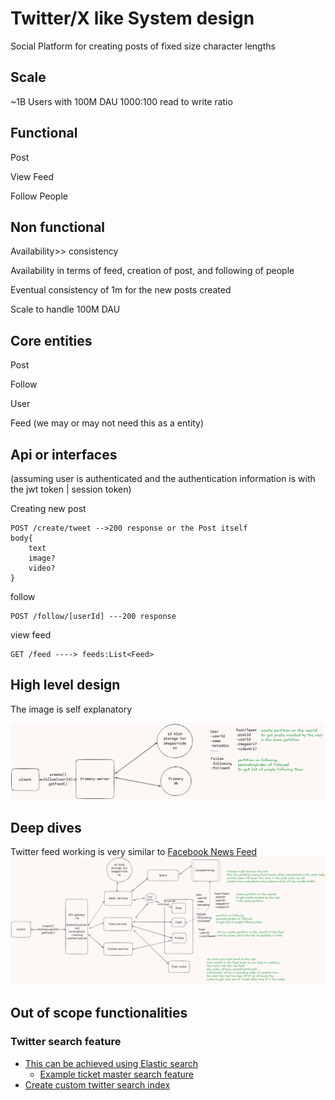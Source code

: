 # Twitter/X like System design

Social Platform for creating posts of fixed size character lengths
## Scale

~1B Users with 100M DAU
1000:100 read to write ratio
 
## Functional
Post

View Feed

Follow People


## Non functional

Availability>> consistency

Availability in terms of feed, creation of post, and following of people

Eventual consistency of 1m for the new posts created

Scale to handle 100M DAU

## Core entities
Post

Follow

User

Feed (we may or may not need this as a entity)

## Api or interfaces
(assuming user is authenticated and the authentication information
is with the jwt token | session token)

Creating new post
```
POST /create/tweet -->200 response or the Post itself
body{
    text
    image?
    video?
}
```
follow
```
POST /follow/[userId] ---200 response
```
view feed
```
GET /feed ----> feeds:List<Feed>
```

## High level design

The image is self explanatory

![high level](image.png)

## Deep dives
Twitter feed working is very similar to [Facebook News Feed](https://github.com/prashantRmishra/System-design/blob/main/facebook-news-feed/Readme.md#high-level-design)
![deep dive](image-1.png)

## Out of scope functionalities
### Twitter search feature
- [This can be achieved using Elastic search](https://github.com/prashantRmishra/System-design/blob/main/elastic-search/readme.md)
  - [Example ticket master search feature](https://github.com/prashantRmishra/System-design/blob/main/ticket-master/Readme.md#improve-event-search-latency)
- [Create custom twitter search index](https://dev.to/prashantrmishra/design-search-feature-of-twitter-417p)